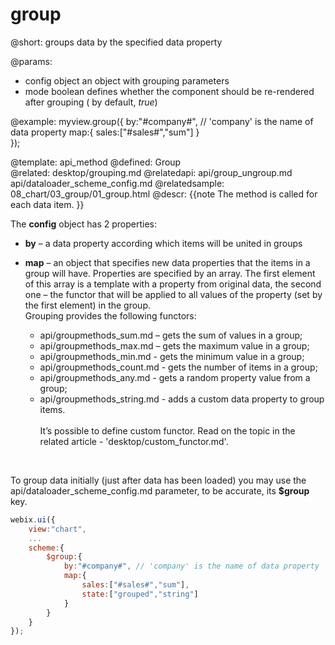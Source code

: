 group
=============



@short:
	groups data by the specified data property

@params:
- config	object		an object with grouping parameters 
- mode		boolean		defines whether the component should be re-rendered after grouping ( by default, <i>true</i>)


@example:
myview.group({
	by:"#company#", // 'company' is the name of data property
	map:{
		sales:["#sales#","sum"]
	}	
});



@template:	api_method
@defined:	Group	
@related:
	desktop/grouping.md
@relatedapi:
	api/group_ungroup.md
	api/dataloader_scheme_config.md
@relatedsample:
	08_chart/03_group/01_group.html
@descr:
{{note
The method is called for each data item.
}}

The **config** object has 2 properties:

- **by** – a data property according which items will be united in groups
- **map** – an object that specifies new data properties that the items in a group will have. Properties are specified
by an array. The first element of this array is a template with a property from original data, 
the second one – the functor that will be applied to all values of the property (set by the first element) in the group.<br>
Grouping provides the following functors:

  - api/groupmethods_sum.md – gets the sum of values in a group;
  - api/groupmethods_max.md – gets the maximum value in a group;
  - api/groupmethods_min.md - gets the minimum value in a group;
  - api/groupmethods_count.md - gets the number of items in a group;
  - api/groupmethods_any.md - gets a random property value from a group;
  - api/groupmethods_string.md - adds a custom data property to group items.<br>  
It’s possible to define custom functor. Read on the topic in the related article - 'desktop/custom_functor.md'.

<br>

To group data initially (just after data has been loaded) you may use the api/dataloader_scheme_config.md parameter, to be accurate, its **$group** key.


~~~js
webix.ui({
	view:"chart",
	...
	scheme:{
		$group:{
			by:"#company#", // 'company' is the name of data property
			map:{
				sales:["#sales#","sum"],
                state:["grouped","string"]
			}	
		}
	}
});
~~~
